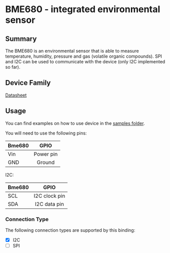 # BME680 - integrated environmental sensor

## Summary

The BME680 is an environmental sensor that is able to measure temperature, humidity, pressure and gas (volatile organic compounds).
SPI and I2C can be used to communicate with the device (only I2C implemented so far).

## Device Family

[Datasheet](https://ae-bst.resource.bosch.com/media/_tech/media/datasheets/BST-BME680-DS001.pdf)

## Usage

You can find examples on how to use device in the [samples folder](samples).

You will need to use the following pins:

| Bme680 | GPIO |
|--------|:---------:|
|Vin|Power pin|
|GND|Ground|

I2C:

| Bme680 | GPIO |
|--------|:---------:|
|SCL|I2C clock pin|
|SDA|I2C data pin|

### Connection Type

The following connection types are supported by this binding:

- [X] I2C
- [ ] SPI
